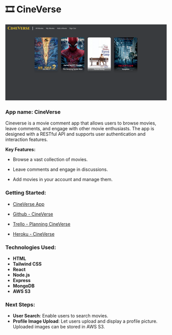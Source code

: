 # 🎞️ CineVerse

![CineVerse Image](/src/assets/cineverse-pic.png)

### App name: CineVerse

Cineverse is a movie comment app that allows users to browse movies, leave comments, and engage with other movie enthusiasts. The app is designed with a RESTful API and supports user authentication and interaction features.

**Key Features:**

- Browse a vast collection of movies.

- Leave comments and engage in discussions.

- Add movies in your account and manage them.

### Getting Started:

- [CineVerse App](https://cineverse-movie-rating.netlify.app/movies)

- [Github - CineVerse](hhttps://github.com/vns-shanshan/react-cineverse-front-end)
- [Trello - Planning CineVerse](https://trello.com/b/WoXuOYtX/movie-blog)
- [Heroku - CineVerse](https://cineverse-app-48c68c5cc7a5.herokuapp.com/movies)

### Technologies Used:

- **HTML**
- **Tailwind CSS**
- **React**
- **Node.js**
- **Express**
- **MongoDB**
- **AWS S3**

### Next Steps:

- **User Search**: Enable users to search movies.
- **Profile Image Upload**: Let users upload and display a profile picture. Uploaded images can be stored in AWS S3.
